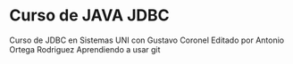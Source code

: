# Curso de JAVA JDBC 
Curso de JDBC en Sistemas UNI con Gustavo Coronel
Editado por Antonio Ortega Rodriguez
Aprendiendo a usar git